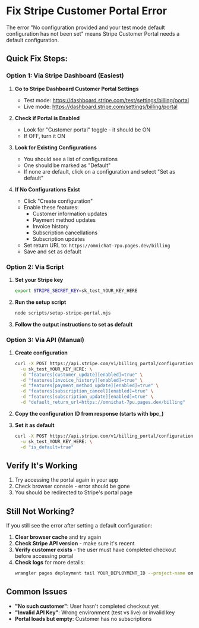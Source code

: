 # Fix Stripe Customer Portal Error

The error "No configuration provided and your test mode default configuration has not been set" means Stripe Customer Portal needs a default configuration.

## Quick Fix Steps:

### Option 1: Via Stripe Dashboard (Easiest)

1. **Go to Stripe Dashboard Customer Portal Settings**

   - Test mode: https://dashboard.stripe.com/test/settings/billing/portal
   - Live mode: https://dashboard.stripe.com/settings/billing/portal

2. **Check if Portal is Enabled**

   - Look for "Customer portal" toggle - it should be ON
   - If OFF, turn it ON

3. **Look for Existing Configurations**

   - You should see a list of configurations
   - One should be marked as "Default"
   - If none are default, click on a configuration and select "Set as default"

4. **If No Configurations Exist**
   - Click "Create configuration"
   - Enable these features:
     - Customer information updates
     - Payment method updates
     - Invoice history
     - Subscription cancellations
     - Subscription updates
   - Set return URL to: `https://omnichat-7pu.pages.dev/billing`
   - Save and set as default

### Option 2: Via Script

1. **Set your Stripe key**

   ```bash
   export STRIPE_SECRET_KEY=sk_test_YOUR_KEY_HERE
   ```

2. **Run the setup script**

   ```bash
   node scripts/setup-stripe-portal.mjs
   ```

3. **Follow the output instructions to set as default**

### Option 3: Via API (Manual)

1. **Create configuration**

   ```bash
   curl -X POST https://api.stripe.com/v1/billing_portal/configurations \
     -u sk_test_YOUR_KEY_HERE: \
     -d "features[customer_update][enabled]=true" \
     -d "features[invoice_history][enabled]=true" \
     -d "features[payment_method_update][enabled]=true" \
     -d "features[subscription_cancel][enabled]=true" \
     -d "features[subscription_update][enabled]=true" \
     -d "default_return_url=https://omnichat-7pu.pages.dev/billing"
   ```

2. **Copy the configuration ID from response (starts with bpc\_)**

3. **Set it as default**
   ```bash
   curl -X POST https://api.stripe.com/v1/billing_portal/configurations/bpc_YOUR_CONFIG_ID \
     -u sk_test_YOUR_KEY_HERE: \
     -d "is_default=true"
   ```

## Verify It's Working

1. Try accessing the portal again in your app
2. Check browser console - error should be gone
3. You should be redirected to Stripe's portal page

## Still Not Working?

If you still see the error after setting a default configuration:

1. **Clear browser cache** and try again
2. **Check Stripe API version** - make sure it's recent
3. **Verify customer exists** - the user must have completed checkout before accessing portal
4. **Check logs** for more details:
   ```bash
   wrangler pages deployment tail YOUR_DEPLOYMENT_ID --project-name omnichat --format pretty
   ```

## Common Issues

- **"No such customer"**: User hasn't completed checkout yet
- **"Invalid API Key"**: Wrong environment (test vs live) or invalid key
- **Portal loads but empty**: Customer has no subscriptions

